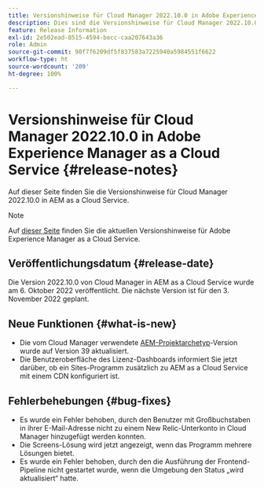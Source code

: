 ```yaml
---
title: Versionshinweise für Cloud Manager 2022.10.0 in Adobe Experience Manager as a Cloud Service
description: Dies sind die Versionshinweise für Cloud Manager 2022.10.0 in AEM as a Cloud Service.
feature: Release Information
exl-id: 2e502ead-8515-4594-becc-caa207643a36
role: Admin
source-git-commit: 90f7f6209df5f837583a7225940a5984551f6622
workflow-type: ht
source-wordcount: '209'
ht-degree: 100%

---
```


# Versionshinweise für Cloud Manager 2022.10.0 in Adobe Experience Manager as a Cloud Service {#release-notes}

Auf dieser Seite finden Sie die Versionshinweise für Cloud Manager 2022.10.0 in AEM as a Cloud Service.

>[!NOTE]
>
>Auf [dieser Seite](/help/release-notes/release-notes-cloud/release-notes-current.md) finden Sie die aktuellen Versionshinweise für Adobe Experience Manager as a Cloud Service.

## Veröffentlichungsdatum {#release-date}

Die Version 2022.10.0 von Cloud Manager in AEM as a Cloud Service wurde am 6. Oktober 2022 veröffentlicht. Die nächste Version ist für den 3. November 2022 geplant.

## Neue Funktionen {#what-is-new}

* Die vom Cloud Manager verwendete [AEM-Projektarchetyp](https://experienceleague.adobe.com/docs/experience-manager-core-components/using/developing/archetype/overview.html?lang=de)-Version wurde auf Version 39 aktualisiert.
* Die Benutzeroberfläche des Lizenz-Dashboards informiert Sie jetzt darüber, ob ein Sites-Programm zusätzlich zu AEM as a Cloud Service mit einem CDN konfiguriert ist.

## Fehlerbehebungen {#bug-fixes}

* Es wurde ein Fehler behoben, durch den Benutzer mit Großbuchstaben in ihrer E-Mail-Adresse nicht zu einem New Relic-Unterkonto in Cloud Manager hinzugefügt werden konnten.
* Die Screens-Lösung wird jetzt angezeigt, wenn das Programm mehrere Lösungen bietet.
* Es wurde ein Fehler behoben, durch den die Ausführung der Frontend-Pipeline nicht gestartet wurde, wenn die Umgebung den Status „wird aktualisiert“ hatte.
